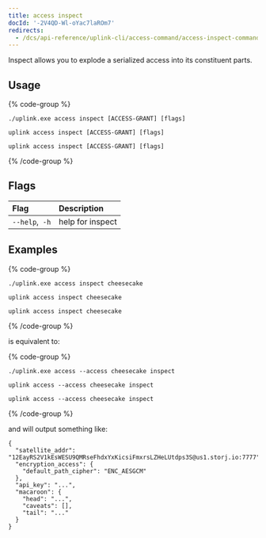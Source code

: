 ```yaml
---
title: access inspect
docId: '-2V4QD-Wl-oYac7laROm7'
redirects:
  - /dcs/api-reference/uplink-cli/access-command/access-inspect-command
---
```


Inspect allows you to explode a serialized access into its constituent parts.

## Usage

{% code-group %}

```windows
./uplink.exe access inspect [ACCESS-GRANT] [flags]
```

```linux
uplink access inspect [ACCESS-GRANT] [flags]
```

```macos
uplink access inspect [ACCESS-GRANT] [flags]
```

{% /code-group %}

## Flags

| Flag              | Description                                         |
| :---------------- | :-------------------------------------------------- |
| `--help`,` -h`    | help for inspect                                    |

## Examples

{% code-group %}

```windows
./uplink.exe access inspect cheesecake
```

```linux
uplink access inspect cheesecake
```

```macos
uplink access inspect cheesecake
```

{% /code-group %}

is equivalent to:

{% code-group %}

```windows
./uplink.exe access --access cheesecake inspect
```

```linux
uplink access --access cheesecake inspect
```

```macos
uplink access --access cheesecake inspect
```

{% /code-group %}

and will output something like:

```Text
{
  "satellite_addr": "12EayRS2V1kEsWESU9QMRseFhdxYxKicsiFmxrsLZHeLUtdps3S@us1.storj.io:7777",
  "encryption_access": {
    "default_path_cipher": "ENC_AESGCM"
  },
  "api_key": "...",
  "macaroon": {
    "head": "...",
    "caveats": [],
    "tail": "..."
  }
}
```
